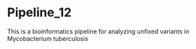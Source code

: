 # Pipeline_12
This is a bioinformatics pipeline for analyzing unfixed variants in Mycobacterium tuberculosis
